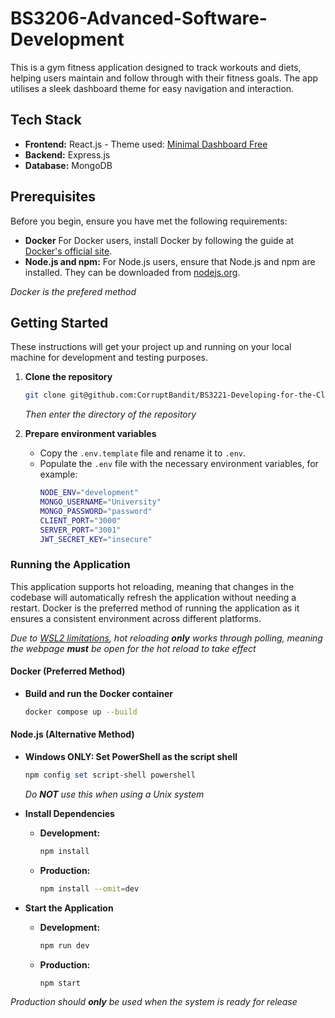 # BS3206-Advanced-Software-Development

This is a gym fitness application designed to track workouts and diets, helping users maintain and follow through with their fitness goals. The app utilises a sleek dashboard theme for easy navigation and interaction.

## Tech Stack

- **Frontend:** React.js - Theme used: [Minimal Dashboard Free](https://mui.com/store/items/minimal-dashboard-free/)
- **Backend:** Express.js
- **Database:** MongoDB

## Prerequisites

Before you begin, ensure you have met the following requirements:
- **Docker** For Docker users, install Docker by following the guide at [Docker's official site](https://docs.docker.com/get-docker/).
- **Node.js and npm:** For Node.js users, ensure that Node.js and npm are installed. They can be downloaded from [nodejs.org](https://nodejs.org/).

_Docker is the prefered method_

## Getting Started

These instructions will get your project up and running on your local machine for development and testing purposes.

1. **Clone the repository**
   ```bash
   git clone git@github.com:CorruptBandit/BS3221-Developing-for-the-Cloud.git
   ```

   _Then enter the directory of the repository_

2. **Prepare environment variables**
   - Copy the `.env.template` file and rename it to `.env`.
   - Populate the `.env` file with the necessary environment variables, for example:
     ```sh
     NODE_ENV="development"
     MONGO_USERNAME="University"
     MONGO_PASSWORD="password"
     CLIENT_PORT="3000"
     SERVER_PORT="3001"
     JWT_SECRET_KEY="insecure"
     ```

### Running the Application
This application supports hot reloading, meaning that changes in the codebase will automatically refresh the application without needing a restart. Docker is the preferred method of running the application as it ensures a consistent environment across different platforms.

_Due to [WSL2 limitations](https://github.com/microsoft/WSL/issues/4739), hot reloading **only** works through polling, meaning the webpage **must** be open for the hot reload to take effect_

#### Docker (Preferred Method)
- **Build and run the Docker container**
  ```bash
  docker compose up --build
  ```

#### Node.js (Alternative Method)
- **Windows ONLY: Set PowerShell as the script shell**
  ```powershell
  npm config set script-shell powershell
  ```

  _Do **NOT** use this when using a Unix system_

- **Install Dependencies**
  - **Development:**
    ```bash
    npm install
    ```
  - **Production:**
    ```bash
    npm install --omit=dev
    ```

- **Start the Application**
  - **Development:**
    ```bash
    npm run dev
    ```
  - **Production:**
    ```bash
    npm start
    ```
    
_Production should **only** be used when the system is ready for release_
